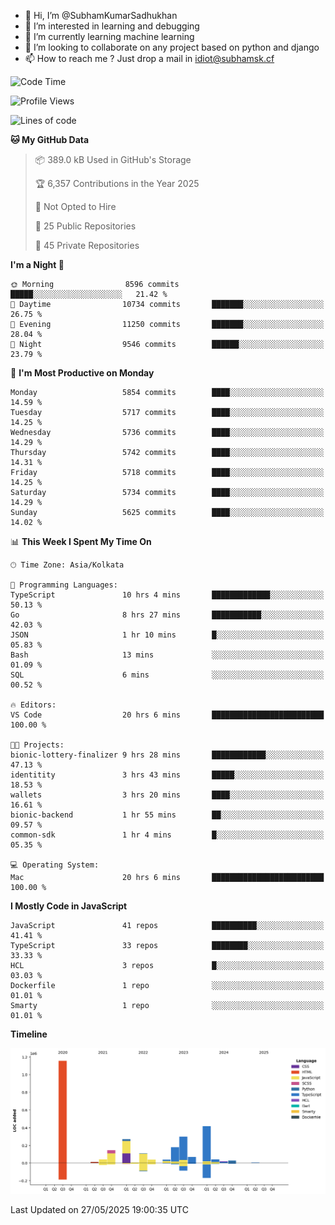 - 👋 Hi, I’m @SubhamKumarSadhukhan
- 👀 I’m interested in learning and debugging
- 🌱 I’m currently learning machine learning
- 💞️ I’m looking to collaborate on any project based on python and django
- 📫 How to reach me ?
      Just drop a mail in idiot@subhamsk.cf

<!---
SubhamKumarSadhukhan/SubhamKumarSadhukhan is a ✨ special ✨ repository because its `README.md` (this file) appears on your GitHub profile.
You can click the Preview link to take a look at your changes.
--->


<!--START_SECTION:waka-->
![Code Time](http://img.shields.io/badge/Code%20Time-2%2C926%20hrs%2022%20mins-blue)

![Profile Views](http://img.shields.io/badge/Profile%20Views-1-blue)

![Lines of code](https://img.shields.io/badge/From%20Hello%20World%20I%27ve%20Written-2.9%20million%20lines%20of%20code-blue)

**🐱 My GitHub Data** 

> 📦 389.0 kB Used in GitHub's Storage 
 > 
> 🏆 6,357 Contributions in the Year 2025
 > 
> 🚫 Not Opted to Hire
 > 
> 📜 25 Public Repositories 
 > 
> 🔑 45 Private Repositories 
 > 
**I'm a Night 🦉** 

```text
🌞 Morning                8596 commits        █████░░░░░░░░░░░░░░░░░░░░   21.42 % 
🌆 Daytime                10734 commits       ███████░░░░░░░░░░░░░░░░░░   26.75 % 
🌃 Evening                11250 commits       ███████░░░░░░░░░░░░░░░░░░   28.04 % 
🌙 Night                  9546 commits        ██████░░░░░░░░░░░░░░░░░░░   23.79 % 
```
📅 **I'm Most Productive on Monday** 

```text
Monday                   5854 commits        ████░░░░░░░░░░░░░░░░░░░░░   14.59 % 
Tuesday                  5717 commits        ████░░░░░░░░░░░░░░░░░░░░░   14.25 % 
Wednesday                5736 commits        ████░░░░░░░░░░░░░░░░░░░░░   14.29 % 
Thursday                 5742 commits        ████░░░░░░░░░░░░░░░░░░░░░   14.31 % 
Friday                   5718 commits        ████░░░░░░░░░░░░░░░░░░░░░   14.25 % 
Saturday                 5734 commits        ████░░░░░░░░░░░░░░░░░░░░░   14.29 % 
Sunday                   5625 commits        ████░░░░░░░░░░░░░░░░░░░░░   14.02 % 
```


📊 **This Week I Spent My Time On** 

```text
🕑︎ Time Zone: Asia/Kolkata

💬 Programming Languages: 
TypeScript               10 hrs 4 mins       █████████████░░░░░░░░░░░░   50.13 % 
Go                       8 hrs 27 mins       ███████████░░░░░░░░░░░░░░   42.03 % 
JSON                     1 hr 10 mins        █░░░░░░░░░░░░░░░░░░░░░░░░   05.83 % 
Bash                     13 mins             ░░░░░░░░░░░░░░░░░░░░░░░░░   01.09 % 
SQL                      6 mins              ░░░░░░░░░░░░░░░░░░░░░░░░░   00.52 % 

🔥 Editors: 
VS Code                  20 hrs 6 mins       █████████████████████████   100.00 % 

🐱‍💻 Projects: 
bionic-lottery-finalizer 9 hrs 28 mins       ████████████░░░░░░░░░░░░░   47.13 % 
identitity               3 hrs 43 mins       █████░░░░░░░░░░░░░░░░░░░░   18.53 % 
wallets                  3 hrs 20 mins       ████░░░░░░░░░░░░░░░░░░░░░   16.61 % 
bionic-backend           1 hr 55 mins        ██░░░░░░░░░░░░░░░░░░░░░░░   09.57 % 
common-sdk               1 hr 4 mins         █░░░░░░░░░░░░░░░░░░░░░░░░   05.35 % 

💻 Operating System: 
Mac                      20 hrs 6 mins       █████████████████████████   100.00 % 
```

**I Mostly Code in JavaScript** 

```text
JavaScript               41 repos            ██████████░░░░░░░░░░░░░░░   41.41 % 
TypeScript               33 repos            ████████░░░░░░░░░░░░░░░░░   33.33 % 
HCL                      3 repos             █░░░░░░░░░░░░░░░░░░░░░░░░   03.03 % 
Dockerfile               1 repo              ░░░░░░░░░░░░░░░░░░░░░░░░░   01.01 % 
Smarty                   1 repo              ░░░░░░░░░░░░░░░░░░░░░░░░░   01.01 % 
```



**Timeline**

![Lines of Code chart](https://raw.githubusercontent.com/SubhamKumarSadhukhan/SubhamKumarSadhukhan/main/assets/bar_graph.png)


 Last Updated on 27/05/2025 19:00:35 UTC
<!--END_SECTION:waka-->
